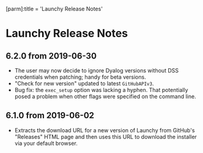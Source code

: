 [parm]:title             = 'Launchy Release Notes'

# Launchy Release Notes

## 6.2.0 from 2019-06-30

* The user may now decide to ignore Dyalog versions without DSS credentials when patching;
  handy for beta versions.
* "Check for new version" updated to latest `GitHubAPIv3`.
* Bug fix: the `exec_setup` option was lacking a hyphen. That potentially posed a problem when
  other flags were specified on the command line.

## 6.1.0 from 2019-06-02

* Extracts the download URL for a new version of Launchy from GitHub's "Releases" HTML page and then uses this URL to download the installer via your default browser.
